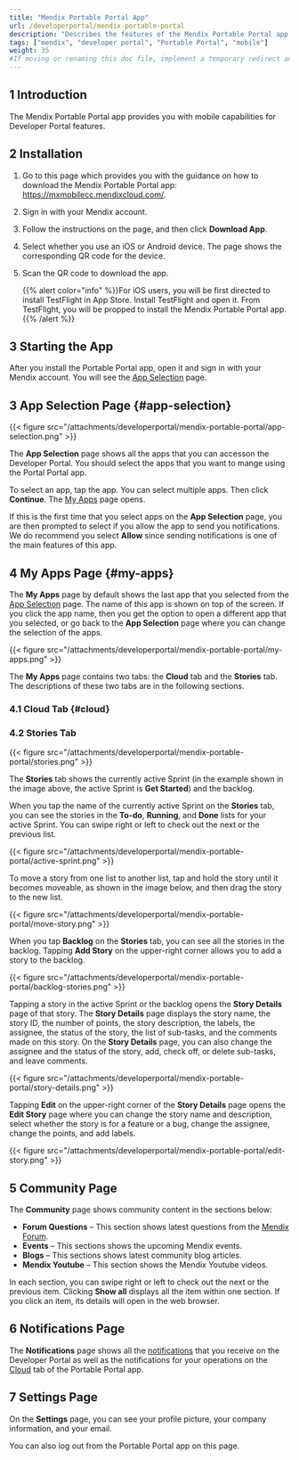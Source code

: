 ```yaml
---
title: "Mendix Portable Portal App"
url: /developerportal/mendix-portable-portal
description: "Describes the features of the Mendix Portable Portal app."
tags: ["mendix", "developer portal", "Portable Portal", "mobile"]
weight: 35
#If moving or renaming this doc file, implement a temporary redirect and let the respective team know they should update the URL in the product. See Mapping to Products for more details.
---
```


## 1 Introduction

The Mendix Portable Portal app provides you with mobile capabilities for Developer Portal features.

## 2 Installation

1. Go to this page which provides you with the guidance on how to download the Mendix Portable Portal app: https://mxmobilecc.mendixcloud.com/.

2. Sign in with your Mendix account.

3. Follow the instructions on the page, and then click **Download App**.

4. Select whether you use an iOS or Android device. The page shows the corresponding QR code for the device.

5. Scan the QR code to download the app.

   {{% alert color="info" %}}For iOS users, you will be first directed to install TestFlight in App Store. Install TestFlight and open it. From TestFlight, you will be propped to install the Mendix Portable Portal app.{{% /alert %}}

## 3 Starting the App

After you install the Portable Portal app, open it and sign in with your Mendix account. You will see the [App Selection](#app-selection) page.

## 3 App Selection Page {#app-selection}

{{< figure src="/attachments/developerportal/mendix-portable-portal/app-selection.png" >}}

The **App Selection** page shows all the apps that you can accesson the Developer Portal. You should select the apps that you want to mange using the Portal Portal app.

To select an app, tap the app. You can select multiple apps. Then click **Continue**. The [My Apps](#my-apps) page opens.

If this is the first time that you select apps on the **App Selection** page, you are then prompted to select if you allow the app to send you notifications. We do recommend you select **Allow** since sending notifications is one of the main features of this app.

## 4 My Apps Page {#my-apps}

The **My Apps** page by default shows the last app that you selected from the [App Selection](#app-selection) page. The name of this app is shown on top of the screen. If you click the app name, then you get the option to open a different app that you selected, or go back to the **App Selection** page where you can change the selection of the apps.

{{< figure src="/attachments/developerportal/mendix-portable-portal/my-apps.png" >}}

The **My Apps** page contains two tabs: the **Cloud** tab and the **Stories** tab. The descriptions of these two tabs are in the following sections.

### 4.1 Cloud Tab {#cloud}

### 4.2 Stories Tab

{{< figure src="/attachments/developerportal/mendix-portable-portal/stories.png" >}}

The **Stories** tab shows the currently active Sprint (in the example shown in the image above, the active Sprint is **Get Started**) and the backlog.

When you tap the name of the currently active Sprint on the **Stories** tab, you can see the stories in the **To-do**, **Running**, and **Done** lists for your active Sprint. You can swipe right or left to check out the next or the previous list. 

{{< figure src="/attachments/developerportal/mendix-portable-portal/active-sprint.png" >}}

To move a story from one list to another list, tap and hold the story until it becomes moveable, as shown in the image below, and then drag the story to the new list.

{{< figure src="/attachments/developerportal/mendix-portable-portal/move-story.png" >}}

When you tap **Backlog** on the **Stories** tab, you can see all the stories in the backlog. Tapping **Add Story** on the upper-right corner allows you to add a story to the backlog.

{{< figure src="/attachments/developerportal/mendix-portable-portal/backlog-stories.png" >}}

Tapping a story in the active Sprint or the backlog opens the **Story Details** page of that story. The **Story Details** page displays the story name, the story ID, the number of points, the story description, the labels, the assignee, the status of the story, the list of sub-tasks, and the comments made on this story. On the **Story Details** page, you can also change the assignee and the status of the story, add, check off, or delete sub-tasks, and leave comments.

{{< figure src="/attachments/developerportal/mendix-portable-portal/story-details.png" >}}

Tapping **Edit** on the upper-right corner of the **Story Details** page opens the **Edit Story** page where you can change the story name and description, select whether the story is for a feature or a bug, change the assignee, change the points, and add labels.

{{< figure src="/attachments/developerportal/mendix-portable-portal/edit-story.png" >}}

## 5 Community Page

The **Community** page shows community content in the sections below:

* **Forum Questions** – This section shows latest questions from the [Mendix Forum](/developerportal/community-tools/mendix-forum/).
* **Events** – This sections shows the upcoming Mendix events.
* **Blogs** – This sections shows latest community blog articles.
* **Mendix Youtube** – This section shows the Mendix Youtube videos.

In each section, you can swipe right or left to check out the next or the previous item. Clicking **Show all** displays all the item within one section. If you click an item, its details will open in the web browser.

## 6 Notifications Page

The **Notifications** page shows all the [notifications](/developerportal/#notifications) that you receive on the Developer Portal as well as the notifications for your operations on the [Cloud](#cloud) tab of the Portable Portal app.

## 7 Settings Page

On the **Settings** page, you can see your profile picture, your company information, and your email.

You can also log out from the Portable Portal app on this page.